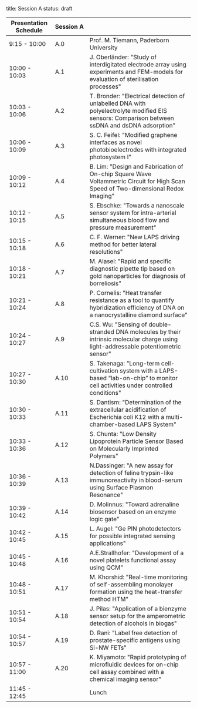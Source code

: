 title: Session A
status: draft


|Presentation Schedule |**Session&nbsp;A**|   |                   
|------------|----------------------------------|---------|
|9:15 - 10:00 |A.0|  Prof. M. Tiemann, Paderborn University  |
|10:00 - 10:03 | A.1 |J. Oberländer: "Study of interdigitated electrode array using experiments and FEM-models for evaluation of sterilisation processes"|
|10:03 - 10:06 | A.2 |T. Bronder: "Electrical detection of unlabelled DNA with polyelectrolyte modified EIS sensors: Comparison between ssDNA and dsDNA adsorption"|
|10:06 - 10:09 | A.3 |S. C. Feifel: "Modified graphene interfaces as novel photobioelectrodes with integrated photosystem I"|
|10:09 - 10:12 | A.4 |B. Lim: "Design and Fabrication of On-chip Square Wave Voltammetric Circuit for High Scan Speed of Two-dimensional Redox Imaging"|
|10:12 - 10:15 | A.5 |S. Ebschke: "Towards a nanoscale sensor system for intra-arterial simultaneous blood flow and pressure measurement"|
|10:15 - 10:18 | A.6 |C. F. Werner: "New LAPS driving method for better lateral resolutions"|
|10:18 - 10:21 | A.7 |M. Alasel: "Rapid and specific diagnostic pipette tip based on gold nanoparticles for diagnosis of borreliosis"|
|10:21 - 10:24 | A.8 |P. Cornelis: "Heat transfer resistance as a tool to quantify hybridization efficiency of DNA on a nanocrystalline diamond surface"|
|10:24 - 10:27 | A.9 |C.S. Wu: "Sensing of double-stranded DNA molecules by their intrinsic molecular charge using light-addressable potentiometric sensor"|
|10:27 - 10:30 | A.10 |S. Takenaga: "Long-term cell-cultivation system with a LAPS-based “lab-on-chip” to monitor cell activities under controlled conditions"|
|10:30 - 10:33 | A.11 |S. Dantism: "Determination of the extracellular acidification of Escherichia coli K12 with a multi-chamber-based LAPS System"|
|10:33 - 10:36 | A.12 |S. Chunta: "Low Density Lipoprotein Particle Sensor Based on Molecularly Imprinted Polymers"|
|10:36 - 10:39 | A.13 |N.Dassinger: "A new assay for detection of feline trypsin-like immunoreactivity in blood-serum using Surface Plasmon Resonance"|
|10:39 - 10:42 | A.14 |D. Molinnus: "Toward adrenaline biosensor based on an enzyme logic gate"|
|10:42 - 10:45 | A.15 |L. Augel: "Ge PIN photodetectors for possible integrated sensing applications"|
|10:45 - 10:48 | A.16 |A.E.Strallhofer: "Development of a novel platelets functional assay using QCM"|
|10:48 - 10:51 | A.17 |M. Khorshid: "Real-time monitoring of self-assembling monolayer formation using the heat-transfer method HTM"|
|10:51 - 10:54 | A.18 |J. Pilas: "Application of a bienzyme sensor setup for the amperometric detection of alcohols in biogas"|
|10:54 - 10:57 | A.19 |D. Rani: "Label free detection of prostate-specific antigens using Si-NW FETs"|
|10:57 - 11:00 | A.20 |K. Miyamoto: "Rapid prototyping of microfluidic devices for on-chip cell assay combined with a chemical imaging sensor"|
|11:45 - 12:45 |   |Lunch            |
